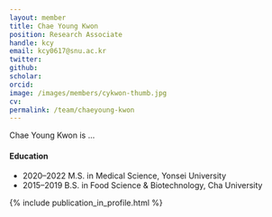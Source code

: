 ```yaml
---
layout: member
title: Chae Young Kwon
position: Research Associate
handle: kcy
email: kcy0617@snu.ac.kr
twitter: 
github: 
scholar: 
orcid: 
image: /images/members/cykwon-thumb.jpg
cv: 
permalink: /team/chaeyoung-kwon
---
```


Chae Young Kwon is ...

#### Education

<ul class="chronological">
  <li><span>2020–2022</span> M.S. in Medical Science, Yonsei University</li>
  <li><span>2015–2019</span> B.S. in Food Science &amp; Biotechnology, Cha University</li>
</ul>

{% include publication_in_profile.html %}
